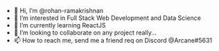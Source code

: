 - 👋 Hi, I’m @rohan-ramakrishnan
- 👀 I’m interested in Full Stack Web Development and Data Science
- 🌱 I’m currently learning ReactJS
- 💞️ I’m looking to collaborate on any project really...
- 📫 How to reach me, send me a friend req on Discord @Arcane#5631

<!---
rohan-ramakrishnan/rohan-ramakrishnan is a ✨ special ✨ repository because its `README.md` (this file) appears on your GitHub profile.
You can click the Preview link to take a look at your changes.
--->

